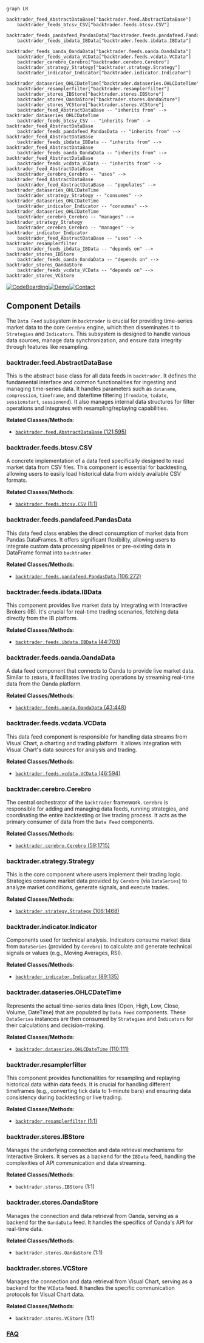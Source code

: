 ```mermaid
graph LR
    backtrader_feed_AbstractDataBase["backtrader.feed.AbstractDataBase"]
    backtrader_feeds_btcsv_CSV["backtrader.feeds.btcsv.CSV"]
    backtrader_feeds_pandafeed_PandasData["backtrader.feeds.pandafeed.PandasData"]
    backtrader_feeds_ibdata_IBData["backtrader.feeds.ibdata.IBData"]
    backtrader_feeds_oanda_OandaData["backtrader.feeds.oanda.OandaData"]
    backtrader_feeds_vcdata_VCData["backtrader.feeds.vcdata.VCData"]
    backtrader_cerebro_Cerebro["backtrader.cerebro.Cerebro"]
    backtrader_strategy_Strategy["backtrader.strategy.Strategy"]
    backtrader_indicator_Indicator["backtrader.indicator.Indicator"]
    backtrader_dataseries_OHLCDateTime["backtrader.dataseries.OHLCDateTime"]
    backtrader_resamplerfilter["backtrader.resamplerfilter"]
    backtrader_stores_IBStore["backtrader.stores.IBStore"]
    backtrader_stores_OandaStore["backtrader.stores.OandaStore"]
    backtrader_stores_VCStore["backtrader.stores.VCStore"]
    backtrader_feed_AbstractDataBase -- "inherits from" --> backtrader_dataseries_OHLCDateTime
    backtrader_feeds_btcsv_CSV -- "inherits from" --> backtrader_feed_AbstractDataBase
    backtrader_feeds_pandafeed_PandasData -- "inherits from" --> backtrader_feed_AbstractDataBase
    backtrader_feeds_ibdata_IBData -- "inherits from" --> backtrader_feed_AbstractDataBase
    backtrader_feeds_oanda_OandaData -- "inherits from" --> backtrader_feed_AbstractDataBase
    backtrader_feeds_vcdata_VCData -- "inherits from" --> backtrader_feed_AbstractDataBase
    backtrader_cerebro_Cerebro -- "uses" --> backtrader_feed_AbstractDataBase
    backtrader_feed_AbstractDataBase -- "populates" --> backtrader_dataseries_OHLCDateTime
    backtrader_strategy_Strategy -- "consumes" --> backtrader_dataseries_OHLCDateTime
    backtrader_indicator_Indicator -- "consumes" --> backtrader_dataseries_OHLCDateTime
    backtrader_cerebro_Cerebro -- "manages" --> backtrader_strategy_Strategy
    backtrader_cerebro_Cerebro -- "manages" --> backtrader_indicator_Indicator
    backtrader_feed_AbstractDataBase -- "uses" --> backtrader_resamplerfilter
    backtrader_feeds_ibdata_IBData -- "depends on" --> backtrader_stores_IBStore
    backtrader_feeds_oanda_OandaData -- "depends on" --> backtrader_stores_OandaStore
    backtrader_feeds_vcdata_VCData -- "depends on" --> backtrader_stores_VCStore
```
[![CodeBoarding](https://img.shields.io/badge/Generated%20by-CodeBoarding-9cf?style=flat-square)](https://github.com/CodeBoarding/GeneratedOnBoardings)[![Demo](https://img.shields.io/badge/Try%20our-Demo-blue?style=flat-square)](https://www.codeboarding.org/demo)[![Contact](https://img.shields.io/badge/Contact%20us%20-%20contact@codeboarding.org-lightgrey?style=flat-square)](mailto:contact@codeboarding.org)

## Component Details

The `Data Feed` subsystem in `backtrader` is crucial for providing time-series market data to the core `Cerebro` engine, which then disseminates it to `Strategies` and `Indicators`. This subsystem is designed to handle various data sources, manage data synchronization, and ensure data integrity through features like resampling.

### backtrader.feed.AbstractDataBase
This is the abstract base class for all data feeds in `backtrader`. It defines the fundamental interface and common functionalities for ingesting and managing time-series data. It handles parameters such as `dataname`, `compression`, `timeframe`, and date/time filtering (`fromdate`, `todate`, `sessionstart`, `sessionend`). It also manages internal data structures for filter operations and integrates with resampling/replaying capabilities.


**Related Classes/Methods**:

- <a href="https://github.com/mementum/backtrader/blob/master/backtrader/feed.py#L121-L595" target="_blank" rel="noopener noreferrer">`backtrader.feed.AbstractDataBase` (121:595)</a>


### backtrader.feeds.btcsv.CSV
A concrete implementation of a data feed specifically designed to read market data from CSV files. This component is essential for backtesting, allowing users to easily load historical data from widely available CSV formats.


**Related Classes/Methods**:

- <a href="https://github.com/mementum/backtrader/blob/master/backtrader/feeds/btcsv.py#L1-L1" target="_blank" rel="noopener noreferrer">`backtrader.feeds.btcsv.CSV` (1:1)</a>


### backtrader.feeds.pandafeed.PandasData
This data feed class enables the direct consumption of market data from Pandas DataFrames. It offers significant flexibility, allowing users to integrate custom data processing pipelines or pre-existing data in DataFrame format into `backtrader`.


**Related Classes/Methods**:

- <a href="https://github.com/mementum/backtrader/blob/master/backtrader/feeds/pandafeed.py#L106-L272" target="_blank" rel="noopener noreferrer">`backtrader.feeds.pandafeed.PandasData` (106:272)</a>


### backtrader.feeds.ibdata.IBData
This component provides live market data by integrating with Interactive Brokers (IB). It's crucial for real-time trading scenarios, fetching data directly from the IB platform.


**Related Classes/Methods**:

- <a href="https://github.com/mementum/backtrader/blob/master/backtrader/feeds/ibdata.py#L44-L703" target="_blank" rel="noopener noreferrer">`backtrader.feeds.ibdata.IBData` (44:703)</a>


### backtrader.feeds.oanda.OandaData
A data feed component that connects to Oanda to provide live market data. Similar to `IBData`, it facilitates live trading operations by streaming real-time data from the Oanda platform.


**Related Classes/Methods**:

- <a href="https://github.com/mementum/backtrader/blob/master/backtrader/feeds/oanda.py#L43-L448" target="_blank" rel="noopener noreferrer">`backtrader.feeds.oanda.OandaData` (43:448)</a>


### backtrader.feeds.vcdata.VCData
This data feed component is responsible for handling data streams from Visual Chart, a charting and trading platform. It allows integration with Visual Chart's data sources for analysis and trading.


**Related Classes/Methods**:

- <a href="https://github.com/mementum/backtrader/blob/master/backtrader/feeds/vcdata.py#L46-L594" target="_blank" rel="noopener noreferrer">`backtrader.feeds.vcdata.VCData` (46:594)</a>


### backtrader.cerebro.Cerebro
The central orchestrator of the `backtrader` framework. `Cerebro` is responsible for adding and managing data feeds, running strategies, and coordinating the entire backtesting or live trading process. It acts as the primary consumer of data from the `Data Feed` components.


**Related Classes/Methods**:

- <a href="https://github.com/mementum/backtrader/blob/master/backtrader/cerebro.py#L59-L1715" target="_blank" rel="noopener noreferrer">`backtrader.cerebro.Cerebro` (59:1715)</a>


### backtrader.strategy.Strategy
This is the core component where users implement their trading logic. Strategies consume market data provided by `Cerebro` (via `DataSeries`) to analyze market conditions, generate signals, and execute trades.


**Related Classes/Methods**:

- <a href="https://github.com/mementum/backtrader/blob/master/backtrader/strategy.py#L106-L1468" target="_blank" rel="noopener noreferrer">`backtrader.strategy.Strategy` (106:1468)</a>


### backtrader.indicator.Indicator
Components used for technical analysis. Indicators consume market data from `DataSeries` (provided by `Cerebro`) to calculate and generate technical signals or values (e.g., Moving Averages, RSI).


**Related Classes/Methods**:

- <a href="https://github.com/mementum/backtrader/blob/master/backtrader/indicator.py#L89-L135" target="_blank" rel="noopener noreferrer">`backtrader.indicator.Indicator` (89:135)</a>


### backtrader.dataseries.OHLCDateTime
Represents the actual time-series data lines (Open, High, Low, Close, Volume, DateTime) that are populated by `Data Feed` components. These `DataSeries` instances are then consumed by `Strategies` and `Indicators` for their calculations and decision-making.


**Related Classes/Methods**:

- <a href="https://github.com/mementum/backtrader/blob/master/backtrader/dataseries.py#L110-L111" target="_blank" rel="noopener noreferrer">`backtrader.dataseries.OHLCDateTime` (110:111)</a>


### backtrader.resamplerfilter
This component provides functionalities for resampling and replaying historical data within data feeds. It is crucial for handling different timeframes (e.g., converting tick data to 1-minute bars) and ensuring data consistency during backtesting or live trading.


**Related Classes/Methods**:

- <a href="https://github.com/mementum/backtrader/blob/master/backtrader/resamplerfilter.py#L1-L1" target="_blank" rel="noopener noreferrer">`backtrader.resamplerfilter` (1:1)</a>


### backtrader.stores.IBStore
Manages the underlying connection and data retrieval mechanisms for Interactive Brokers. It serves as a backend for the `IBData` feed, handling the complexities of API communication and data streaming.


**Related Classes/Methods**:

- `backtrader.stores.IBStore` (1:1)


### backtrader.stores.OandaStore
Manages the connection and data retrieval from Oanda, serving as a backend for the `OandaData` feed. It handles the specifics of Oanda's API for real-time data.


**Related Classes/Methods**:

- `backtrader.stores.OandaStore` (1:1)


### backtrader.stores.VCStore
Manages the connection and data retrieval from Visual Chart, serving as a backend for the `VCData` feed. It handles the specific communication protocols for Visual Chart data.


**Related Classes/Methods**:

- `backtrader.stores.VCStore` (1:1)




### [FAQ](https://github.com/CodeBoarding/GeneratedOnBoardings/tree/main?tab=readme-ov-file#faq)